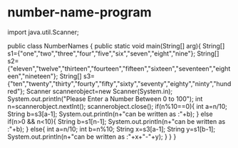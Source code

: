 # number-name-program
import java.util.Scanner;

public class NumberNames {
    public static void main(String[] arg){
        String[] s1={"one","two","three","four","five","six","seven","eight","nine"};
        String[] s2={"eleven","twelve","thirteen","fourteen","fifteen","sixteen","seventeen","eighteen","nineteen"};
        String[] s3={"ten","twenty","thirty","fourty","fifty","sixty","seventy","eighty","ninty","hundred"};
        Scanner scannerobject=new Scanner(System.in);
        System.out.println("Please Enter a Number Between 0 to 100");
        int n=scannerobject.nextInt();
        scannerobject.close();
        if(n%10==0){
            int a=n/10;
            String b=s3[a-1];
            System.out.println(n+"can be written as :"+b);
        }
        else if(n>0 && n<10){
            String b=s1[n-1];
            System.out.println(n+"can be written as :"+b);
        }
        else{
            int a=n/10;
            int b=n%10;
            String x=s3[a-1];
            String y=s1[b-1];
            System.out.println(n+"can be written as :"+x+"-"+y);
        }
    }
}
